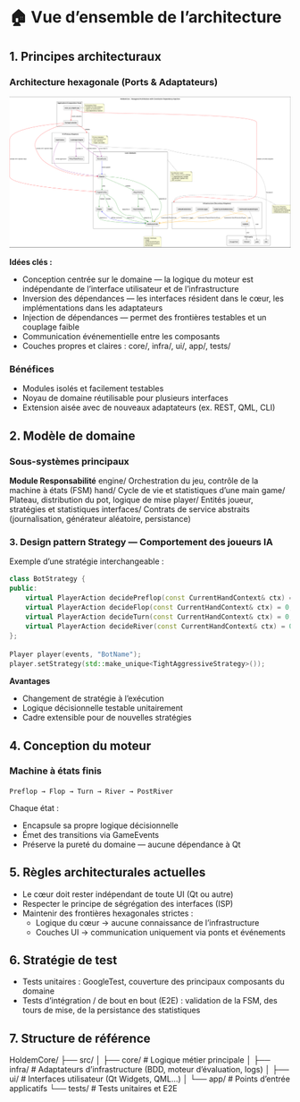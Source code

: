 # 🏠 Vue d’ensemble de l’architecture

## 1. Principes architecturaux

### Architecture hexagonale (Ports & Adaptateurs)
![Diagramme d'architecture hexagonale](architecture.png)

**Idées clés :**
- Conception centrée sur le domaine — la logique du moteur est indépendante de l’interface utilisateur et de l’infrastructure
- Inversion des dépendances — les interfaces résident dans le cœur, les implémentations dans les adaptateurs
- Injection de dépendances — permet des frontières testables et un couplage faible
- Communication événementielle entre les composants
- Couches propres et claires : core/, infra/, ui/, app/, tests/

### Bénéfices
- Modules isolés et facilement testables
- Noyau de domaine réutilisable pour plusieurs interfaces
- Extension aisée avec de nouveaux adaptateurs (ex. REST, QML, CLI)

## 2. Modèle de domaine
### Sous-systèmes principaux
**Module	Responsabilité**
engine/	    Orchestration du jeu, contrôle de la machine à états (FSM)
hand/	    Cycle de vie et statistiques d’une main
game/	    Plateau, distribution du pot, logique de mise
player/	    Entités joueur, stratégies et statistiques
interfaces/	Contrats de service abstraits (journalisation, générateur aléatoire, persistance)

### 3. Design pattern Strategy — Comportement des joueurs IA

Exemple d’une stratégie interchangeable :
```cpp
class BotStrategy {
public:
    virtual PlayerAction decidePreflop(const CurrentHandContext& ctx) = 0;
    virtual PlayerAction decideFlop(const CurrentHandContext& ctx) = 0;
    virtual PlayerAction decideTurn(const CurrentHandContext& ctx) = 0;
    virtual PlayerAction decideRiver(const CurrentHandContext& ctx) = 0;
};

Player player(events, "BotName");
player.setStrategy(std::make_unique<TightAggressiveStrategy>());
```

**Avantages**
- Changement de stratégie à l’exécution
- Logique décisionnelle testable unitairement
- Cadre extensible pour de nouvelles stratégies

## 4. Conception du moteur
### Machine à états finis
`Preflop → Flop → Turn → River → PostRiver`

Chaque état :
- Encapsule sa propre logique décisionnelle
- Émet des transitions via GameEvents
- Préserve la pureté du domaine — aucune dépendance à Qt

## 5. Règles architecturales actuelles
- Le cœur doit rester indépendant de toute UI (Qt ou autre)
- Respecter le principe de ségrégation des interfaces (ISP)
- Maintenir des frontières hexagonales strictes :
   - Logique du cœur → aucune connaissance de l’infrastructure
   - Couches UI → communication uniquement via ponts et événements

## 6. Stratégie de test
- Tests unitaires : GoogleTest, couverture des principaux composants du domaine
- Tests d’intégration / de bout en bout (E2E) : validation de la FSM, des tours de mise, de la persistance des statistiques

## 7. Structure de référence
HoldemCore/
├── src/
│   ├── core/          # Logique métier principale
│   ├── infra/         # Adaptateurs d’infrastructure (BDD, moteur d’évaluation, logs)
│   ├── ui/            # Interfaces utilisateur (Qt Widgets, QML...)
│   └── app/           # Points d’entrée applicatifs
└── tests/             # Tests unitaires et E2E
